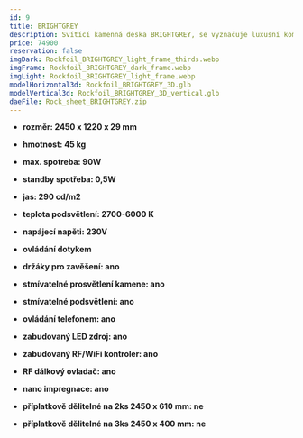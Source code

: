 ```yaml
---
id: 9
title: BRIGHTGREY
description: Svítící kamenná deska BRIGHTGREY, se vyznačuje luxusní kombinací světle šedé a zlaté barvy, ale především jedinečným jasem. Speciálně navržené LED prosvětlení, zvýrazňuje kontrast mezi světlými barvami kamene.
price: 74900
reservation: false
imgDark: Rockfoil_BRIGHTGREY_light_frame_thirds.webp
imgFrame: Rockfoil_BRIGHTGREY_dark_frame.webp
imgLight: Rockfoil_BRIGHTGREY_light_frame.webp
modelHorizontal3d: Rockfoil_BRIGHTGREY_3D.glb
modelVertical3d: Rockfoil_BRIGHTGREY_3D_vertical.glb
daeFile: Rock_sheet_BRIGHTGREY.zip
---
```

- **rozměr: 2450 x 1220 x 29 mm**
- **hmotnost: 45 kg**
- **max. spotreba: 90W**
- **standby spotřeba: 0,5W**
- **jas: 290 cd/m2**
- **teplota podsvětlení: 2700-6000 K**
- **napájecí napěti: 230V**
- **ovládání dotykem**

- **držáky pro zavěšení: ano**
- **stmívatelné prosvětlení kamene: ano**
- **stmívatelné podsvětlení: ano**
- **ovládání telefonem: ano**
- **zabudovaný LED zdroj: ano**
- **zabudovaný RF/WiFi kontroler: ano**
- **RF dálkový ovladač: ano**
- **nano impregnace: ano**
- **příplatkově dělitelné na 2ks 2450 x 610 mm: ne**
- **příplatkově dělitelné na 3ks 2450 x 400 mm: ne**